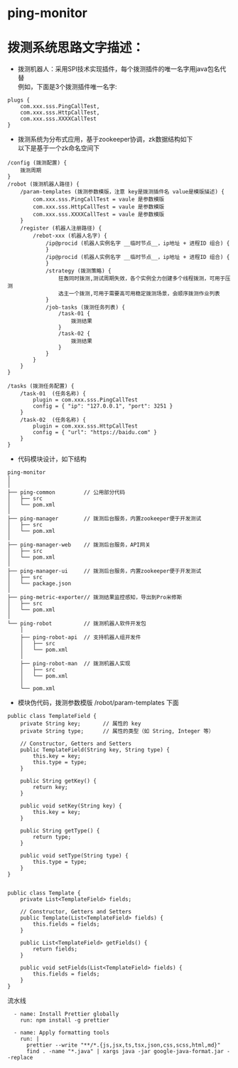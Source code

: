 # ping-monitor

# 拨测系统思路文字描述：

- 拨测机器人：采用SPI技术实现插件，每个拨测插件的唯一名字用java包名代替  
例如，下面是3个拨测插件唯一名字:  
```
plugs {
	com.xxx.sss.PingCallTest,
	com.xxx.sss.HttpCallTest,
	com.xxx.sss.XXXXCallTest
}
```
- 拨测系统为分布式应用，基于zookeeper协调，zk数据结构如下  
以下是基于一个zk命名空间下
```
/config (拨测配置) {
	拨测周期
}
/robot (拨测机器人路径) {
	/param-templates (拨测参数模版，注意 key是拨测插件名 value是模版描述) {
		com.xxx.sss.PingCallTest = vaule 是参数模版
		com.xxx.sss.HttpCallTest = vaule 是参数模版
		com.xxx.sss.XXXXCallTest = vaule 是参数模版
	}
	/register (机器人注册路径) {
		/rebot-xxx (机器人名字) {
			/ip@procid (机器人实例名字 __临时节点__，ip地址 + 进程ID 组合) {
			}
			/ip@procid (机器人实例名字 __临时节点__，ip地址 + 进程ID 组合) {
			}
			/strategy (拨测策略) {
				狂轰同时拨测,测试周期失效，各个实例全力创建多个线程拨测，可用于压测
				选主一个拨测,可用于需要高可用稳定拨测场景，会顺序拨测作业列表
			}
			/job-tasks (拨测任务列表) {
				/task-01 {
					拨测结果
				}
				/task-02 {
					拨测结果
				}
			}
		}
	}
}

/tasks (拨测任务配置) {
	/task-01  (任务名称) {
		plugin = com.xxx.sss.PingCallTest
		config = { "ip": "127.0.0.1", "port": 3251 }
	}
	/task-02  (任务名称) {
		plugin = com.xxx.sss.HttpCallTest
		config = { "url": "https://baidu.com" }
	}
}

```

- 代码模块设计，如下结构  
```
ping-monitor
│ 
│    
├── ping-common         // 公用部分代码
│   ├── src
│   └── pom.xml
│ 
├── ping-manager        // 拨测后台服务，内置zookeeper便于开发测试
│   ├── src
│   └── pom.xml
│ 
├── ping-manager-web    // 拨测后台服务，API网关
│   ├── src
│   └── pom.xml
│ 
├── ping-manager-ui     // 拨测后台服务，内置zookeeper便于开发测试
│   ├── src
│   └── package.json
│ 
├── ping-metric-exporter// 拨测结果监控感知，导出到Pro米修斯
│   ├── src
│   └── pom.xml
│
└── ping-robot          // 拨测机器人软件开发包
    │ 
    ├── ping-robot-api  // 支持机器人组开发件
    │   ├── src 
    │   └── pom.xml
    │ 
    ├── ping-robot-man  // 拨测机器人实现
    │   ├── src 
    │   └── pom.xml
    │ 
    └── pom.xml
```

- 模块伪代码，拨测参数模版 /robot/param-templates 下面  
```
public class TemplateField {
    private String key;       // 属性的 key
    private String type;      // 属性的类型（如 String, Integer 等）

    // Constructor, Getters and Setters
    public TemplateField(String key, String type) {
        this.key = key;
        this.type = type;
    }

    public String getKey() {
        return key;
    }

    public void setKey(String key) {
        this.key = key;
    }

    public String getType() {
        return type;
    }

    public void setType(String type) {
        this.type = type;
    }
}


public class Template {
    private List<TemplateField> fields;

    // Constructor, Getters and Setters
    public Template(List<TemplateField> fields) {
        this.fields = fields;
    }

    public List<TemplateField> getFields() {
        return fields;
    }

    public void setFields(List<TemplateField> fields) {
        this.fields = fields;
    }
}
```
流水线

      - name: Install Prettier globally
        run: npm install -g prettier

      - name: Apply formatting tools
        run: |
          prettier --write "**/*.{js,jsx,ts,tsx,json,css,scss,html,md}"
          find . -name "*.java" | xargs java -jar google-java-format.jar --replace
